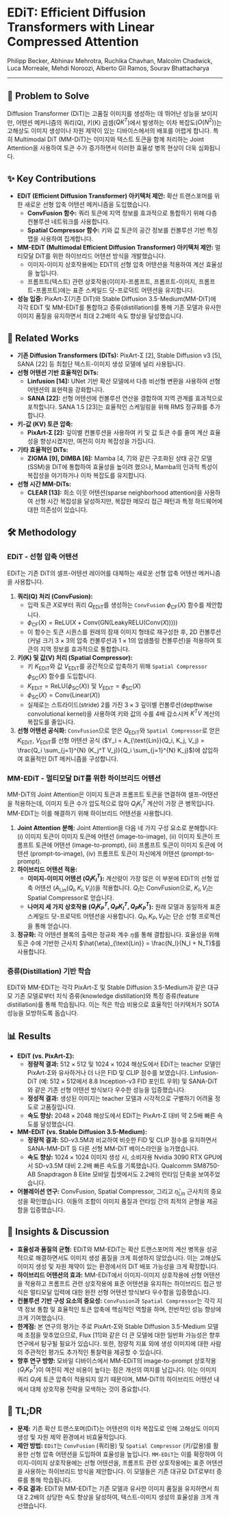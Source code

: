 # EDiT: Efficient Diffusion Transformers with Linear Compressed Attention
Philipp Becker, Abhinav Mehrotra, Ruchika Chavhan, Malcolm Chadwick, Luca Morreale, Mehdi Noroozi, Alberto Gil Ramos, Sourav Bhattacharya

---

## 🧩 Problem to Solve

Diffusion Transformer (DiT)는 고품질 이미지를 생성하는 데 뛰어난 성능을 보이지만, 어텐션 메커니즘의 쿼리(Q), 키(K) 곱셈($QK^T$)에서 발생하는 이차 복잡도($O(N^2)$)는 고해상도 이미지 생성이나 자원 제약이 있는 디바이스에서의 배포를 어렵게 합니다. 특히 Multimodal DiT (MM-DiT)는 이미지와 텍스트 토큰을 함께 처리하는 Joint Attention을 사용하여 토큰 수가 증가하면서 이러한 효율성 병목 현상이 더욱 심화됩니다.

## ✨ Key Contributions

*   **EDiT (Efficient Diffusion Transformer) 아키텍처 제안:** 확산 트랜스포머를 위한 새로운 선형 압축 어텐션 메커니즘을 도입했습니다.
    *   **ConvFusion 함수:** 쿼리 토큰에 지역 정보를 효과적으로 통합하기 위해 다층 컨볼루션 네트워크를 사용합니다.
    *   **Spatial Compressor 함수:** 키와 값 토큰의 공간 정보를 컨볼루션 기반 특징 맵을 사용하여 집계합니다.
*   **MM-EDiT (Multimodal Efficient Diffusion Transformer) 아키텍처 제안:** 멀티모달 DiT를 위한 하이브리드 어텐션 방식을 개발했습니다.
    *   이미지-이미지 상호작용에는 EDiT의 선형 압축 어텐션을 적용하여 계산 효율성을 높입니다.
    *   프롬프트(텍스트) 관련 상호작용(이미지-프롬프트, 프롬프트-이미지, 프롬프트-프롬프트)에는 표준 스케일드 닷-프로덕트 어텐션을 유지합니다.
*   **성능 입증:** PixArt-Σ(기존 DiT)와 Stable Diffusion 3.5-Medium(MM-DiT)에 각각 EDiT 및 MM-EDiT를 통합하고 증류(distillation)를 통해 기존 모델과 유사한 이미지 품질을 유지하면서 최대 2.2배의 속도 향상을 달성했습니다.

## 📎 Related Works

*   **기존 Diffusion Transformers (DiTs):** PixArt-Σ [2], Stable Diffusion v3 [5], SANA [22] 등 최첨단 텍스트-이미지 생성 모델에 널리 사용됩니다.
*   **선형 어텐션 기반 효율적인 DiTs:**
    *   **Linfusion [14]:** UNet 기반 확산 모델에서 다층 비선형 변환을 사용하여 선형 어텐션의 표현력을 강화합니다.
    *   **SANA [22]:** 선형 어텐션에 컨볼루션 연산을 결합하여 지역 관계를 효과적으로 포착합니다. SANA 1.5 [23]는 효율적인 스케일링을 위해 RMS 정규화를 추가합니다.
*   **키-값 (KV) 토큰 압축:**
    *   **PixArt-Σ [2]:** 깊이별 컨볼루션을 사용하여 키 및 값 토큰 수를 줄여 계산 효율성을 향상시켰지만, 여전히 이차 복잡성을 가집니다.
*   **기타 효율적인 DiTs:**
    *   **ZIGMA [9], DIMBA [6]:** Mamba [4, 7]와 같은 구조화된 상태 공간 모델(SSM)을 DiT에 통합하여 효율성을 높이려 했으나, Mamba의 인과적 특성이 복잡성을 야기하거나 이차 복잡도를 유지합니다.
*   **선형 시간 MM-DiTs:**
    *   **CLEAR [13]:** 희소 이웃 어텐션(sparse neighborhood attention)을 사용하여 선형 시간 복잡성을 달성하지만, 복잡한 메모리 접근 패턴과 특정 하드웨어에 대한 의존성이 있습니다.

## 🛠️ Methodology

### EDiT - 선형 압축 어텐션

EDiT는 기존 DiT의 셀프-어텐션 레이어를 대체하는 새로운 선형 압축 어텐션 메커니즘을 사용합니다.

1.  **쿼리(Q) 처리 (ConvFusion):**
    *   입력 토큰 $X$로부터 쿼리 $Q_{\text{EDiT}}$를 생성하는 `ConvFusion` $\phi_{\text{CF}}(X)$ 함수를 제안합니다.
    *   $\phi_{\text{CF}}(X) = \text{ReLU}(X + \text{Conv}(\text{GN}(\text{LeakyRELU}(\text{Conv}(X)))))$
    *   이 함수는 토큰 시퀀스를 원래의 잠재 이미지 형태로 재구성한 후, 2D 컨볼루션(커널 크기 $3 \times 3$의 압축 컨볼루션과 $1 \times 1$의 업샘플링 컨볼루션)을 적용하여 토큰의 지역 정보를 효과적으로 통합합니다.
2.  **키(K) 및 값(V) 처리 (Spatial Compressor):**
    *   키 $K_{\text{EDiT}}$와 값 $V_{\text{EDiT}}$를 공간적으로 압축하기 위해 `Spatial Compressor` $\phi_{\text{SC}}(X)$ 함수를 도입합니다.
    *   $K_{\text{EDiT}} = \text{ReLU}(\phi_{\text{SC}}(X))$ 및 $V_{\text{EDiT}} = \phi_{\text{SC}}(X)$
    *   $\phi_{\text{SC}}(X) = \text{Conv}(\text{Linear}(X))$
    *   실제로는 스트라이드(stride) 2를 가진 $3 \times 3$ 깊이별 컨볼루션(depthwise convolutional kernel)을 사용하여 키와 값의 수를 4배 감소시켜 $K^T V$ 계산의 복잡도를 줄입니다.
3.  **선형 어텐션 공식화:** `ConvFusion`으로 얻은 $Q_{\text{EDiT}}$와 `Spatial Compressor`로 얻은 $K_{\text{EDiT}}$, $V_{\text{EDiT}}$를 선형 어텐션 공식 ($Y_i = A_{\text{Lin}}(Q_i, K_j, V_j) = \frac{Q_i \sum_{j=1}^{N} (K_j^T V_j)}{Q_i \sum_{j=1}^{N} K_j}$)에 삽입하여 효율적인 DiT 메커니즘을 구성합니다.

### MM-EDiT - 멀티모달 DiT를 위한 하이브리드 어텐션

MM-DiT의 Joint Attention은 이미지 토큰과 프롬프트 토큰을 연결하여 셀프-어텐션을 적용하는데, 이미지 토큰 수가 압도적으로 많아 $Q_I K_I^T$ 계산이 가장 큰 병목입니다. MM-EDiT는 이를 해결하기 위해 하이브리드 어텐션을 사용합니다.

1.  **Joint Attention 분해:** Joint Attention을 다음 네 가지 구성 요소로 분해합니다: (i) 이미지 토큰이 이미지 토큰에 어텐션 (image-to-image), (ii) 이미지 토큰이 프롬프트 토큰에 어텐션 (image-to-prompt), (iii) 프롬프트 토큰이 이미지 토큰에 어텐션 (prompt-to-image), (iv) 프롬프트 토큰이 자신에게 어텐션 (prompt-to-prompt).
2.  **하이브리드 어텐션 적용:**
    *   **이미지-이미지 어텐션 ($Q_I K_I^T$):** 계산량이 가장 많은 이 부분에 EDiT의 선형 압축 어텐션 ($A_{\text{Lin}}(Q_I, K_I, V_I)$)을 적용합니다. $Q_I$는 ConvFusion으로, $K_I, V_I$는 Spatial Compressor로 얻습니다.
    *   **나머지 세 가지 상호작용 ($Q_I K_P^T, Q_P K_I^T, Q_P K_P^T$):** 원래 모델과 동일하게 표준 스케일드 닷-프로덕트 어텐션을 사용합니다. $Q_P, K_P, V_P$는 단순 선형 프로젝션을 통해 얻습니다.
3.  **정규화:** 각 어텐션 블록의 출력은 정규화 계수 $\eta$를 통해 결합됩니다. 효율성을 위해 토큰 수에 기반한 근사치 $\hat{\eta}_{\text{Lin}} = \frac{N_I}{N_I + N_T}$를 사용합니다.

### 증류(Distillation) 기반 학습

EDiT와 MM-EDiT는 각각 PixArt-Σ 및 Stable Diffusion 3.5-Medium과 같은 대규모 기존 모델로부터 지식 증류(knowledge distillation)와 특징 증류(feature distillation)를 통해 학습됩니다. 이는 적은 학습 비용으로 효율적인 아키텍처가 SOTA 성능을 모방하도록 돕습니다.

## 📊 Results

*   **EDiT (vs. PixArt-Σ):**
    *   **정량적 결과:** $512 \times 512$ 및 $1024 \times 1024$ 해상도에서 EDiT는 teacher 모델인 PixArt-Σ와 유사하거나 더 나은 FID 및 CLIP 점수를 보였습니다. Linfusion-DiT (예: $512 \times 512$에서 8.8 Inception-v3 FID 포인트 우위) 및 SANA-DiT와 같은 기존 선형 어텐션 방식보다 우수한 성능을 입증했습니다.
    *   **정성적 결과:** 생성된 이미지는 teacher 모델과 시각적으로 구별하기 어려울 정도로 고품질입니다.
    *   **속도 향상:** $2048 \times 2048$ 해상도에서 EDiT는 PixArt-Σ 대비 약 2.5배 빠른 속도를 달성했습니다.
*   **MM-EDiT (vs. Stable Diffusion 3.5-Medium):**
    *   **정량적 결과:** SD-v3.5M과 비교하여 비슷한 FID 및 CLIP 점수를 유지하면서 SANA-MM-DiT 등 다른 선형 MM-DiT 베이스라인을 능가했습니다.
    *   **속도 향상:** $1024 \times 1024$ 이미지 생성 시, 소비자용 Nvidia 3090 RTX GPU에서 SD-v3.5M 대비 2.2배 빠른 속도를 기록했습니다. Qualcomm SM8750-AB Snapdragon 8 Elite 모바일 칩셋에서도 2.2배의 런타임 단축을 보여주었습니다.
*   **어블레이션 연구:** ConvFusion, Spatial Compressor, 그리고 $\hat{\eta}_{\text{Lin}}$ 근사치의 중요성을 확인했습니다. 이들의 조합이 이미지 품질과 런타임 간의 최적의 균형을 제공함을 입증했습니다.

## 🧠 Insights & Discussion

*   **효율성과 품질의 균형:** EDiT와 MM-EDiT는 확산 트랜스포머의 계산 병목을 성공적으로 해결하면서도 이미지 생성 품질을 크게 희생하지 않았습니다. 이는 고해상도 이미지 생성 및 자원 제약이 있는 환경에서의 DiT 배포 가능성을 크게 확장합니다.
*   **하이브리드 어텐션의 효과:** MM-EDiT에서 이미지-이미지 상호작용에 선형 어텐션을 적용하고 프롬프트 관련 상호작용에 표준 어텐션을 유지하는 하이브리드 접근 방식은 멀티모달 입력에 대한 완전 선형 어텐션 방식보다 우수함을 입증했습니다.
*   **컨볼루션 기반 구성 요소의 중요성:** `ConvFusion`과 `Spatial Compressor`는 각각 지역 정보 통합 및 효율적인 토큰 압축에 핵심적인 역할을 하며, 전반적인 성능 향상에 크게 기여했습니다.
*   **한계점:** 본 연구의 평가는 주로 PixArt-Σ와 Stable Diffusion 3.5-Medium 모델에 초점을 맞추었으므로, Flux [11]와 같은 더 큰 모델에 대한 일반화 가능성은 향후 연구에서 탐구될 필요가 있습니다. 또한, 정량적 지표 외에 생성 이미지에 대한 사람의 주관적인 평가도 추가적인 통찰력을 제공할 수 있습니다.
*   **향후 연구 방향:** 모바일 디바이스에서 MM-EDiT의 image-to-prompt 상호작용 ($Q_I K_P^T$)이 여전히 계산 비용이 높다는 점은 개선의 여지를 남깁니다. 이는 이미지 쿼리 $Q_I$에 토큰 압축이 적용되지 않기 때문이며, MM-DiT의 하이브리드 어텐션 내에서 대체 상호작용 전략을 모색하는 것이 중요합니다.

## 📌 TL;DR

*   **문제:** 기존 확산 트랜스포머(DiT)는 어텐션의 이차 복잡도로 인해 고해상도 이미지 생성 및 자원 제약 환경에서 비효율적입니다.
*   **제안 방법:** `EDiT`는 `ConvFusion` (쿼리용) 및 `Spatial Compressor` (키/값용)를 활용한 선형 압축 어텐션을 도입하여 효율성을 높입니다. `MM-EDiT`는 이를 확장하여 이미지-이미지 상호작용에는 선형 어텐션을, 프롬프트 관련 상호작용에는 표준 어텐션을 사용하는 하이브리드 방식을 제안합니다. 이 모델들은 기존 대규모 DiT로부터 증류를 통해 학습됩니다.
*   **주요 결과:** EDiT와 MM-EDiT는 기존 모델과 유사한 이미지 품질을 유지하면서 최대 2.2배의 상당한 속도 향상을 달성하여, 텍스트-이미지 생성의 효율성을 크게 개선했습니다.